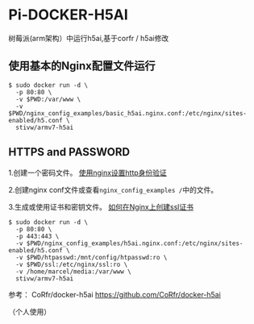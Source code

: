 # Pi-DOCKER-H5AI
树莓派(arm架构）中运行h5ai,基于corfr / h5ai修改





## 使用基本的Nginx配置文件运行



```
$ sudo docker run -d \
  -p 80:80 \
  -v $PWD:/var/www \
  -v $PWD/nginx_config_examples/basic_h5ai.nginx.conf:/etc/nginx/sites-enabled/h5.conf \
  stivw/armv7-h5ai
```

## HTTPS and PASSWORD

1.创建一个密码文件。 [使用nginx设置http身份验证](https://www.digitalocean.com/community/tutorials/how-to-set-up-http-authentication-with-nginx-on-ubuntu-12-10)

2.创建nginx conf文件或查看`nginx_config_examples /`中的文件。

3.生成或使用证书和密钥文件。 [如何在Nginx上创建ssl证书](https://www.digitalocean.com/community/tutorials/how-to-create-an-ssl-certificate-on-nginx-for-ubuntu-14-04)

```
$ sudo docker run -d \
  -p 80:80 \
  -p 443:443 \
  -v $PWD/nginx_config_examples/h5ai.nginx.conf:/etc/nginx/sites-enabled/h5.conf \
  -v $PWD/htpasswd:/mnt/config/htpasswd:ro \
  -v $PWD/ssl:/etc/nginx/ssl:ro \
  -v /home/marcel/media:/var/www \
  stivw/armv7-h5ai
```

参考：
CoRfr/docker-h5ai
https://github.com/CoRfr/docker-h5ai

（个人使用）
